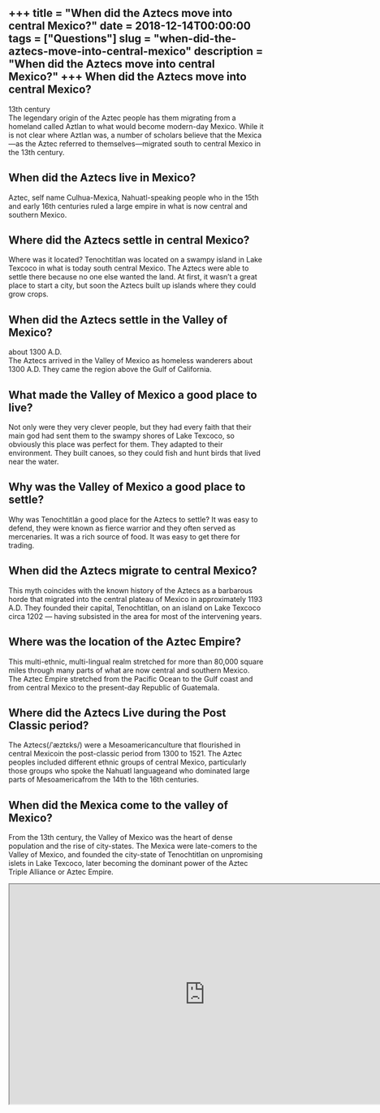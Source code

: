 +++
title = "When did the Aztecs move into central Mexico?"
date = 2018-12-14T00:00:00
tags = ["Questions"]
slug = "when-did-the-aztecs-move-into-central-mexico"
description = "When did the Aztecs move into central Mexico?"
+++
When did the Aztecs move into central Mexico?
---------------------------------------------

13th century  
The legendary origin of the Aztec people has them migrating from a homeland called Aztlan to what would become modern-day Mexico. While it is not clear where Aztlan was, a number of scholars believe that the Mexica—as the Aztec referred to themselves—migrated south to central Mexico in the 13th century.

When did the Aztecs live in Mexico?
-----------------------------------

Aztec, self name Culhua-Mexica, Nahuatl-speaking people who in the 15th and early 16th centuries ruled a large empire in what is now central and southern Mexico.

Where did the Aztecs settle in central Mexico?
----------------------------------------------

Where was it located? Tenochtitlan was located on a swampy island in Lake Texcoco in what is today south central Mexico. The Aztecs were able to settle there because no one else wanted the land. At first, it wasn’t a great place to start a city, but soon the Aztecs built up islands where they could grow crops.

When did the Aztecs settle in the Valley of Mexico?
---------------------------------------------------

about 1300 A.D.  
The Aztecs arrived in the Valley of Mexico as homeless wanderers about 1300 A.D. They came the region above the Gulf of California.

What made the Valley of Mexico a good place to live?
----------------------------------------------------

Not only were they very clever people, but they had every faith that their main god had sent them to the swampy shores of Lake Texcoco, so obviously this place was perfect for them. They adapted to their environment. They built canoes, so they could fish and hunt birds that lived near the water.

Why was the Valley of Mexico a good place to settle?
----------------------------------------------------

Why was Tenochtitlán a good place for the Aztecs to settle? It was easy to defend, they were known as fierce warrior and they often served as mercenaries. It was a rich source of food. It was easy to get there for trading.

When did the Aztecs migrate to central Mexico?
----------------------------------------------

This myth coincides with the known history of the Aztecs as a barbarous horde that migrated into the central plateau of Mexico in approximately 1193 A.D. They founded their capital, Tenochtitlan, on an island on Lake Texcoco circa 1202 — having subsisted in the area for most of the intervening years.

Where was the location of the Aztec Empire?
-------------------------------------------

This multi-ethnic, multi-lingual realm stretched for more than 80,000 square miles through many parts of what are now central and southern Mexico. The Aztec Empire stretched from the Pacific Ocean to the Gulf coast and from central Mexico to the present-day Republic of Guatemala.

Where did the Aztecs Live during the Post Classic period?
---------------------------------------------------------

The Aztecs(/ˈæztɛks/) were a Mesoamericanculture that flourished in central Mexicoin the post-classic period from 1300 to 1521. The Aztec peoples included different ethnic groups of central Mexico, particularly those groups who spoke the Nahuatl languageand who dominated large parts of Mesoamericafrom the 14th to the 16th centuries.

When did the Mexica come to the valley of Mexico?
-------------------------------------------------

From the 13th century, the Valley of Mexico was the heart of dense population and the rise of city-states. The Mexica were late-comers to the Valley of Mexico, and founded the city-state of Tenochtitlan on unpromising islets in Lake Texcoco, later becoming the dominant power of the Aztec Triple Alliance or Aztec Empire.

<iframe allow="accelerometer; autoplay; clipboard-write; encrypted-media; gyroscope; picture-in-picture" allowfullscreen="" class="__youtube_prefs__  epyt-is-override  no-lazyload" data-no-lazy="1" data-origheight="433" data-origwidth="770" data-skipgform_ajax_framebjll="" height="433" id="_ytid_32835" loading="lazy" src="https://www.youtube.com/embed/GY4tnSov_3E?enablejsapi=1&autoplay=0&cc_load_policy=0&cc_lang_pref=&iv_load_policy=1&loop=0&modestbranding=0&rel=1&fs=1&playsinline=0&autohide=2&theme=dark&color=red&controls=1&" title="YouTube player" width="770"></iframe>